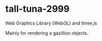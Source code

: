 # tall-tuna-2999

Web Graphics Library (WebGL) and three.js

Mainly for rendering a gazillion objects.
